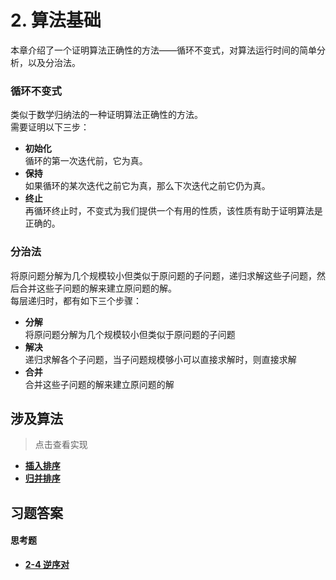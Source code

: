 # 2. 算法基础

本章介绍了一个证明算法正确性的方法——循环不变式，对算法运行时间的简单分析，以及分治法。

### 循环不变式
类似于数学归纳法的一种证明算法正确性的方法。  
需要证明以下三步：
+ **初始化**  
    循环的第一次迭代前，它为真。
+ **保持**  
    如果循环的某次迭代之前它为真，那么下次迭代之前它仍为真。
+ **终止**  
    再循环终止时，不变式为我们提供一个有用的性质，该性质有助于证明算法是正确的。

### 分治法
将原问题分解为几个规模较小但类似于原问题的子问题，递归求解这些子问题，然后合并这些子问题的解来建立原问题的解。  
每层递归时，都有如下三个步骤：
+ **分解**  
    将原问题分解为几个规模较小但类似于原问题的子问题
+ **解决**  
    递归求解各个子问题，当子问题规模够小可以直接求解时，则直接求解
+ **合并**  
    合并这些子问题的解来建立原问题的解

## 涉及算法
> 点击查看实现
+ **[插入排序](https://github.com/maomao9003/Introduction-to-Algorithms/blob/master/Code/Algorithms/A-02-1-InsertionSort/insertion_sort_realization.cpp)**  
+ **[归并排序](https://github.com/maomao9003/Introduction-to-Algorithms/blob/master/Code/Algorithms/A-02-3-MergeSort/merge_sort_realization.cpp)**

## 习题答案
#### 思考题
+ **[2-4 逆序对](https://github.com/maomao9003/Introduction-to-Algorithms/blob/master/Code/Thinkings/T-02-4-Inversion/inversion_realization.cpp)**  
